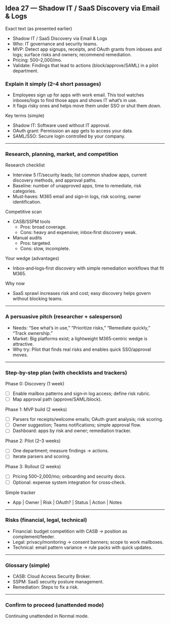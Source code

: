 ## Idea 27 — Shadow IT / SaaS Discovery via Email & Logs

Exact text (as presented earlier)

- Shadow IT / SaaS Discovery via Email & Logs
- Who: IT governance and security teams.
- MVP: Detect app signups, receipts, and OAuth grants from inboxes and logs; surface risks and owners; recommend remediation.
- Pricing: $500–$2,000/mo.
- Validate: Findings that lead to actions (block/approve/SAML) in a pilot department.

### Explain it simply (2–4 short passages)

- Employees sign up for apps with work email. This tool watches inboxes/logs to find those apps and shows IT what’s in use.
- It flags risky ones and helps move them under SSO or shut them down.

Key terms (simple)

- Shadow IT: Software used without IT approval.
- OAuth grant: Permission an app gets to access your data.
- SAML/SSO: Secure login controlled by your company.

---

### Research, planning, market, and competition

Research checklist

- Interview 5 IT/security leads; list common shadow apps, current discovery methods, and approval paths.
- Baseline: number of unapproved apps, time to remediate, risk categories.
- Must‑haves: M365 email and sign‑in logs, risk scoring, owner identification.

Competitive scan

- CASB/SSPM tools
  - Pros: broad coverage.
  - Cons: heavy and expensive; inbox‑first discovery weak.
- Manual audits
  - Pros: targeted.
  - Cons: slow, incomplete.

Your wedge (advantages)

- Inbox‑and‑logs‑first discovery with simple remediation workflows that fit M365.

Why now

- SaaS sprawl increases risk and cost; easy discovery helps govern without blocking teams.

---

### A persuasive pitch (researcher + salesperson)

- Needs: “See what’s in use,” “Prioritize risks,” “Remediate quickly,” “Track ownership.”
- Market: Big platforms exist; a lightweight M365‑centric wedge is attractive.
- Why try: Pilot that finds real risks and enables quick SSO/approval moves.

---

### Step-by-step plan (with checklists and trackers)

Phase 0: Discovery (1 week)

- [ ] Enable mailbox patterns and sign‑in log access; define risk rubric.
- [ ] Map approval path (approve/SAML/block).

Phase 1: MVP build (2 weeks)

- [ ] Parsers for receipts/welcome emails; OAuth grant analysis; risk scoring.
- [ ] Owner suggestion; Teams notifications; simple approval flow.
- [ ] Dashboard: apps by risk and owner; remediation tracker.

Phase 2: Pilot (2–3 weeks)

- [ ] One department; measure findings → actions.
- [ ] Iterate parsers and scoring.

Phase 3: Rollout (2 weeks)

- [ ] Pricing $500–$2,000/mo; onboarding and security docs.
- [ ] Optional: expense system integration for cross‑check.

Simple tracker

- App | Owner | Risk | OAuth? | Status | Action | Notes

---

### Risks (financial, legal, technical)

- Financial: budget competition with CASB → position as complement/feeder.
- Legal: privacy/monitoring → consent banners; scope to work mailboxes.
- Technical: email pattern variance → rule packs with quick updates.

---

### Glossary (simple)

- CASB: Cloud Access Security Broker.
- SSPM: SaaS security posture management.
- Remediation: Steps to fix a risk.

---

### Confirm to proceed (unattended mode)

Continuing unattended in Normal mode.
